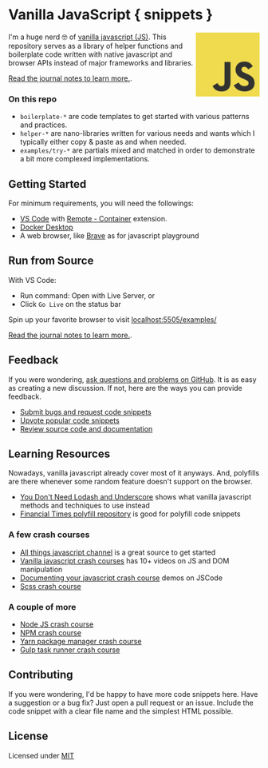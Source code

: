 # Vanilla JavaScript { snippets }

[<img align="right" alt="JavaScript" width="128rem" src="https://raw.githubusercontent.com/github/explore/80688e429a7d4ef2fca1e82350fe8e3517d3494d/topics/javascript/javascript.png"  />][all-things-js]

I'm a huge nerd :nerd_face: of [vanilla javascript (JS)][all-things-js]. This repository serves as a library of helper functions and boilerplate code written with native javascript and browser APIs instead of major frameworks and libraries.

[Read the journal notes to learn more.][journal-notes].

[all-things-js]: https://github.com/topics/javascript?l=javascript
[journal-notes]: https://kosalanuwan.github.io/journal/javascript/vanilla-js-snippets/

### On this repo
- `boilerplate-*` are code templates to get started with various patterns and practices.
- `helper-*` are nano-libraries written for various needs and wants which I typically either copy & paste as and when needed.
- `examples/try-*` are partials mixed and matched in order to demonstrate a bit more complexed implementations.

## Getting Started
For minimum requirements, you will need the followings:

- [VS Code][download-vscode] with [Remote - Container][download-remote-container-ext] extension.
- [Docker Desktop][download-docker-desktop]
- A web browser, like [Brave][download-brave] as for javascript playground

[download-vscode]: https://code.visualstudio.com
[download-remote-container-ext]: https://
[download-docker-desktop]: https://
[download-brave]: https://brave.com/latest

## Run from Source

With VS Code:
- Run command: Open with Live  Server, or
- Click `Go Live` on the status bar

Spin up your favorite browser to visit [localhost:5505/examples/](http://localhost:5505/eamples/)

[Read the journal notes to learn more.][journal-notes].

## Feedback

If you were wondering, [ask questions and problems on GitHub][ama]. It is as easy as creating a new discussion. If not, here are the ways you can provide feedback.

- [Submit bugs and request code snippets][new-issue]
- [Upvote popular code snippets][openned-issues]
- [Review source code and documentation][pull-requests]

[ama]: https://github.com/kosalanuwan/ama/#readme
[new-issue]: https://github.com/kosalanuwan/vanilla-js-snippets/issues/new
[openned-issues]: https://github.com/kosalanuwan/vanilla-js-snippets/issues
[pull-requests]: https://github.com/kosalanuwan/vanilla-js-snippets/pulls

## Learning Resources

Nowadays, vanilla javascript already cover most of it anyways. And, polyfills are there whenever some random feature doesn't support on the browser.

- [You Don't Need Lodash and Underscore][learning-yagni-repo] shows what vanilla javascript methods and techniques to use instead
- [Financial Times polyfill repository][learning-polyfills-repo] is good for polyfill code snippets

[learning-yagni-repo]: https://github.com/you-dont-need/You-Dont-Need-Lodash-Underscore/#readme
[learning-polyfills-repo]: https://github.com/Financial-Times/polyfill-library

### A few crash courses

- [All things javascript channel][cc-all-things-js] is a great source to get started
- [Vanilla javascript crash courses][cc-vanilla-js] has 10+ videos on JS and DOM manipulation
- [Documenting your javascript crash course][cc-jsdoc] demos on JSCode
- [Scss crash course][cc-scss]

[cc-all-things-js]: https://www.youtube.com/c/AllThingsJavaScriptLLC/playlists
[cc-vanilla-js]: https://www.youtube.com/playlist?list=PLillGF-RfqbbnEGy3ROiLWk7JMCuSyQtX
[cc-jsdoc]: https://www.youtube.com/watch?v=YK-GurROGIg
[cc-scss]: https://www.youtube.com/watch?v=nu5mdN2JIwM

### A couple of more

- [Node JS crash course][cc-nodejs]
- [NPM crash course][cc-npm]
- [Yarn package manager crash course][cc-yarn]
- [Gulp task runner crash course][cc-gulp]

[cc-nodejs]: https://www.youtube.com/watch?v=fBNz5xF-Kx4
[cc-npm]: https://www.youtube.com/watch?v=jHDhaSSKmB0
[cc-yarn]: https://www.youtube.com/watch?v=g9_6KmiBISk
[cc-gulp]: https://www.youtube.com/watch?v=1rw9MfIleEg

## Contributing

If you were wondering, I'd be happy to have more code snippets here. Have a suggestion or a bug fix? Just open a pull request or an issue. Include the code snippet with a clear file name and the simplest HTML possible.

## License

Licensed under [MIT][lic]

[lic]: LICENSE
